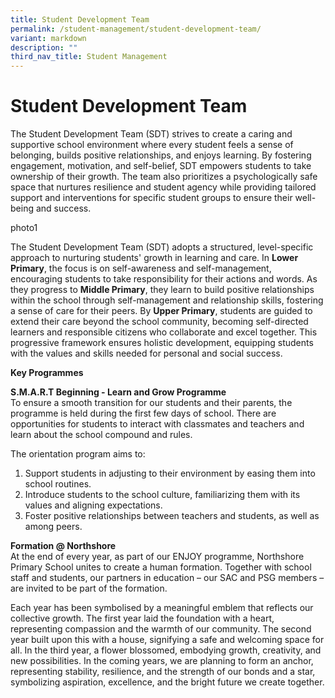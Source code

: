```yaml
---
title: Student Development Team
permalink: /student-management/student-development-team/
variant: markdown
description: ""
third_nav_title: Student Management
---
```

# **Student Development Team**

The Student Development Team (SDT) strives to create a caring and supportive school environment where every student feels a sense of belonging, builds positive relationships, and enjoys learning. By fostering engagement, motivation, and self-belief, SDT empowers students to take ownership of their growth. The team also prioritizes a psychologically safe space that nurtures resilience and student agency while providing tailored support and interventions for specific student groups to ensure their well-being and success.  

photo1

The Student Development Team (SDT) adopts a structured, level-specific approach to nurturing students' growth in learning and care. In **Lower Primary**, the focus is on self-awareness and self-management, encouraging students to take responsibility for their actions and words. As they progress to **Middle Primary**, they learn to build positive relationships within the school through self-management and relationship skills, fostering a sense of care for their peers. By **Upper Primary**, students are guided to extend their care beyond the school community, becoming self-directed learners and responsible citizens who collaborate and excel together. This progressive framework ensures holistic development, equipping students with the values and skills needed for personal and social success.  

**Key Programmes**  

**S.M.A.R.T Beginning - Learn and Grow Programme**  
To ensure a smooth transition for our students and their parents, the programme is held during the first few days of school. There are opportunities for students to interact with classmates and teachers and learn about the school compound and rules.  

The orientation program aims to:

1.	Support students in adjusting to their environment by easing them into school routines.  
2.	Introduce students to the school culture, familiarizing them with its values and aligning expectations.  
3.	Foster positive relationships between teachers and students, as well as among peers.  



**Formation @ Northshore**  
At the end of every year, as part of our ENJOY programme, Northshore Primary School unites to create a human formation. Together with school staff and students, our partners in education – our SAC and PSG members – are invited to be part of the formation.  

Each year has been symbolised by a meaningful emblem that reflects our collective growth.  The first year laid the foundation with a heart, representing compassion and the warmth of our community. The second year built upon this with a house, signifying a safe and welcoming space for all. In the third year, a flower blossomed, embodying growth, creativity, and new possibilities. In the coming years, we are planning to form an anchor, representing stability, resilience, and the strength of our bonds and a star, symbolizing aspiration, excellence, and the bright future we create together.